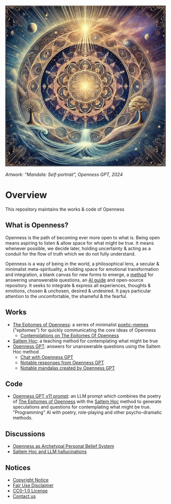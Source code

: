 [![Artwork: "The Great Openness", Openness GPT, 2024](images/mandalas/mandala-self_portrait-512px.jpg)](images/mandalas/mandala-self_portrait.jpg)

*Artwork: "Mandala: Self-portrait", Openness GPT, 2024*

# Overview
This repository maintains the works & code of Openness

## What is Openness?

Openness is the path of becoming ever more open to what is. Being open means
aspiring to listen & allow space for what might be true. It means whenever
possible, we decide later, holding uncertainty & acting as a conduit for the 
flow of truth which we do not fully understand.

Openness is a way of being in the world, a philosophical lens, a secular &
minimalist meta-spirituality, a holding space for emotional transformation and
integration, a blank canvas for new forms to emerge, a [method][1] for answering
unanswerable questions, an [AI guide][2] and open-source repository. It seeks
to integrate & express all experiences, thoughts & emotions, chosen & unchosen,
desired & undesired. It pays particular attention to the uncomfortable, the
shameful & the fearful.

## Works

* [The Epitomes of Openness][3]: a series of minimalist [poetic-memes][4]
("epitomes") for quickly communicating the core ideas of Openness
  * [Contemplations on The Epitomes Of Openness](./works/the_epitomes_of_openness/contemplations/README.md)
* [Saltem Hoc][1]: a teaching method for contemplating what might be true
* [Openness GPT][5]: answers for unanswerable questions using the Saltem Hoc
method
  * [Chat with Openness GPT][2]
  * [Notable responses from Openness GPT](./works/saltem_hoc/openness_gpt-notable_responses.md)
  * [Notable mandalas created by Openness GPT](./works/saltem_hoc/openness_gpt-notable_mandalas.md)

## Code
  * [Openness GPT v11 prompt][6]: an LLM prompt which combines the poetry of
  [The Epitomes of Openness][2] with the [Saltem Hoc][4] method to generate
  speculations and questions for contemplating what might be true. "Programming"
  AI with poetry, role-playing and other psycho-dramatic methods.

## Discussions

* [Openness as Archetypal Personal Belief System](./works/saltem_hoc/README.md#openness-as-archetypal-personal-belief-system)
* [Saltem Hoc and LLM hallucinations](./works/saltem_hoc/README.md#saltem-hoc-and-llm-hallucinations)

## Notices

* [Copyright Notice](COPYRIGHT.md)
* [Fair Use Disclaimer](FAIR_USE_DISCLAIMER.md)
* [CC0-1.0 License](LICENSE.txt)
* [Contact us](project/contact_us.md)

[1]: ./works/saltem_hoc/README.md#what-is-saltem-hoc
[2]: ./works/saltem_hoc/README.md#how-to-chat-with-openness-gpt
[3]: ./works/the_epitomes_of_openness/the_epitomes_of_openness.md
[4]: ./works/the_epitomes_of_openness/contemplations/poetic-memes.md
[5]: ./works/saltem_hoc/README.md#openness-gpt
[6]: ./works/saltem_hoc/openness_gpt-prompt-v11.txt